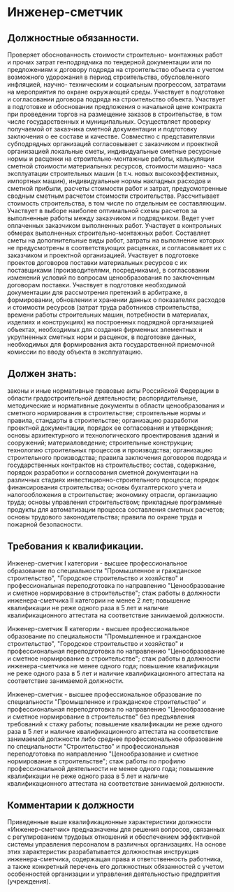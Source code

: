 # Инженер-сметчик

## Должностные обязанности.
Проверяет обоснованность стоимости строительно-
монтажных работ и прочих затрат генподрядчика по тендерной документации или по
предложениям к договору подряда на строительство объекта с учетом возможного
удорожания в период строительства, обусловленного инфляцией, научно-
техническим и социальным прогрессом, затратами на мероприятия по охране
окружающей среды. Участвует в подготовке и согласовании договора подряда на
строительство объекта. Участвует в подготовке и обосновании предложения о
начальной цене контракта при проведении торгов на размещение заказов в
строительстве, в том числе государственных и муниципальных. Осуществляет
проверку получаемой от заказчика сметной документации и подготовку заключения
о ее составе и качестве. Совместно с представителями субподрядных организаций
согласовывает с заказчиком и проектной организацией локальные сметы,
индивидуальные сметные ресурсные нормы и расценки на строительно-монтажные
работы, калькуляции сметной стоимости материальных ресурсов, стоимости машино-
часа эксплуатации строительных машин (в т.ч. новых высокоэффективных,
импортных машин), индивидуальные нормы накладных расходов и сметной прибыли,
расчеты стоимости работ и затрат, предусмотренные сводным сметным расчетом
стоимости строительства. Рассчитывает стоимость строительства, в том числе по
отдельным ее составляющим. Участвует в выборе наиболее оптимальной схемы
расчетов за выполненные работы между заказчиком и подрядчиком. Ведет учет
оплаченных заказчиком выполненных работ. Участвует в контрольных обмерах
выполненных строительно-монтажных работ. Составляет сметы на дополнительные
виды работ, затраты на выполнение которых не предусмотрены в соответствующих
расценках, и согласовывает их с заказчиком и проектной организацией. Участвует
в подготовке проектов договоров поставки материальных ресурсов с их
поставщиками (производителями, посредниками), в согласовании изменений условий
по вопросам ценообразования по заключенным договорам поставки. Участвует в
подготовке необходимой документации для рассмотрения претензий в арбитраже, в
формировании, обновлении и хранении данных о показателях расходов и стоимости
ресурсов (затрат труда работников строительства, времени работы строительных
машин, потребности в материалах, изделиях и конструкциях) на построенных
подрядной организацией объектах, необходимых для создания фирменных элементных
и укрупненных сметных норм и расценок, в подготовке данных, необходимых для
формирования акта государственной приемочной комиссии по вводу объекта в
эксплуатацию.

## Должен знать:
законы и иные нормативные правовые акты Российской Федерации
в области градостроительной деятельности; распорядительные, методические и
нормативные документы в области ценообразования и сметного нормирования в
строительстве; строительные нормы и правила, стандарты в строительстве;
организацию разработки проектной документации, порядок ее согласования и
утверждения; основы архитектурного и технологического проектирования зданий и
сооружений; материаловедение; строительные конструкции; технологию
строительных процессов и производства; организацию строительного производства;
правила заключения договоров подряда и государственных контрактов на
строительство; состав, содержание, порядок разработки и согласования сметной
документации на различных стадиях инвестиционно-строительного процесса;
порядок финансирования строительства; основы бухгалтерского учета и
налогообложения в строительстве; экономику отрасли, организацию труда; основы
управления строительством; прикладные программные продукты для автоматизации
процесса составления сметных расчетов; основы трудового законодательства;
правила по охране труда и пожарной безопасности.

## Требования к квалификации.
Инженер-сметчик I категории - высшее профессиональное образование по
специальности "Промышленное и гражданское строительство", "Городское
строительство и хозяйство" и профессиональная переподготовка по направлению
"Ценообразование и сметное нормирование в строительстве"; стаж работы в
должности инженера-сметчика II категории не менее 2 лет; повышение
квалификации не реже одного раза в 5 лет и наличие квалификационного аттестата
на соответствие занимаемой должности.

Инженер-сметчик II категории - высшее профессиональное образование по
специальности "Промышленное и гражданское строительство", "Городское
строительство и хозяйство" и профессиональная переподготовка по направлению
"Ценообразование и сметное нормирование в строительстве"; стаж работы в
должности инженера-сметчика не менее одного года; повышение квалификации не
реже одного раза в 5 лет и наличие квалификационного аттестата на соответствие
занимаемой должности.

Инженер-сметчик - высшее профессиональное образование по специальности
"Промышленное и гражданское строительство" и профессиональная переподготовка
по направлению "Ценообразование и сметное нормирование в строительстве" без
предъявления требований к стажу работы; повышение квалификации не реже одного
раза в 5 лет и наличие квалификационного аттестата на соответствие занимаемой
должности либо среднее профессиональное образование по специальности
"Строительство" и профессиональная переподготовка по направлению
"Ценообразование и сметное нормирование в строительстве"; стаж работы по
профилю профессиональной деятельности не менее одного года; повышение
квалификации не реже одного раза в 5 лет и наличие квалификационного аттестата
на соответствие занимаемой должности.

## Комментарии к должности

Приведенные выше квалификационные характеристики должности «Инженер-сметчик»
предназначены для решения вопросов, связанных с регулированием трудовых
отношений и обеспечением эффективной системы управления персоналом в различных
организациях. На основе этих характеристик разрабатывается должностная
инструкция инженера-сметчика, содержащая права и ответственность работника, а
также конкретный перечень его должностных обязанностей с учетом особенностей
организации и управления деятельностью предприятия (учреждения).

